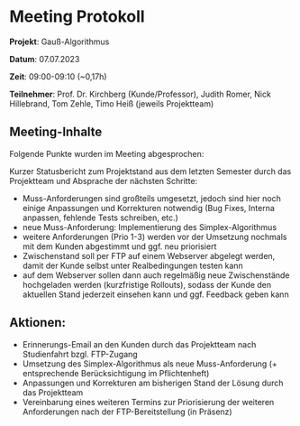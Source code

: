 # Meeting Protokoll

**Projekt**: Gauß-Algorithmus

**Datum**: 07.07.2023

**Zeit**: 09:00-09:10 (~0,17h)

**Teilnehmer**: Prof. Dr. Kirchberg (Kunde/Professor), Judith Romer, Nick Hillebrand, Tom Zehle, Timo Heiß (jeweils Projektteam)

## Meeting-Inhalte

Folgende Punkte wurden im Meeting abgesprochen:

Kurzer Statusbericht zum Projektstand aus dem letzten Semester durch das Projektteam und Absprache der nächsten Schritte:
- Muss-Anforderungen sind großteils umgesetzt, jedoch sind hier noch einige Anpassungen und Korrekturen notwendig (Bug Fixes, Interna anpassen, fehlende Tests schreiben, etc.)
- neue Muss-Anforderung: Implementierung des Simplex-Algorithmus
- weitere Anforderungen (Prio 1-3) werden vor der Umsetzung nochmals mit dem Kunden abgestimmt und ggf. neu priorisiert
- Zwischenstand soll per FTP auf einem Webserver abgelegt werden, damit der Kunde selbst unter Realbedingungen testen kann
- auf dem Webserver sollen dann auch regelmäßig neue Zwischenstände hochgeladen werden (kurzfristige Rollouts), sodass der Kunde den aktuellen Stand jederzeit einsehen kann und ggf. Feedback geben kann

## Aktionen:	
- Erinnerungs-Email an den Kunden durch das Projektteam nach Studienfahrt bzgl. FTP-Zugang
- Umsetzung des Simplex-Algorithmus als neue Muss-Anforderung (+ entsprechende Berücksichtigung im Pflichtenheft)
- Anpassungen und Korrekturen am bisherigen Stand der Lösung durch das Projektteam
- Vereinbarung eines weiteren Termins zur Priorisierung der weiteren Anforderungen nach der FTP-Bereitstellung (in Präsenz)